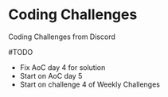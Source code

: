 # Coding Challenges
Coding Challenges from Discord

#TODO
- Fix AoC day 4 for solution
- Start on AoC day 5
- Start on challenge 4 of Weekly Challenges